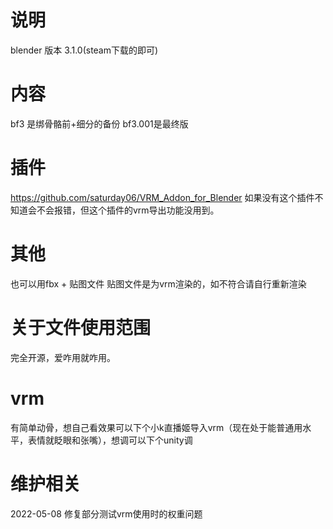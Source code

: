 # 说明
blender 版本 3.1.0(steam下载的即可)
# 内容
 bf3 是绑骨骼前+细分的备份
 bf3.001是最终版
# 插件
https://github.com/saturday06/VRM_Addon_for_Blender 如果没有这个插件不知道会不会报错，但这个插件的vrm导出功能没用到。
# 其他
也可以用fbx + 贴图文件 贴图文件是为vrm渲染的，如不符合请自行重新渲染
# 关于文件使用范围
完全开源，爱咋用就咋用。

# vrm
有简单动骨，想自己看效果可以下个小k直播姬导入vrm（现在处于能普通用水平，表情就眨眼和张嘴），想调可以下个unity调

# 维护相关
2022-05-08
修复部分测试vrm使用时的权重问题
